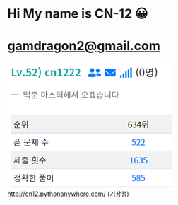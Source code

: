# Hi My name is CN-12 😀
# gamdragon2@gmail.com
![codeup](./codeup220209.PNG)
http://cn12.pythonanywhere.com/ (기상청)
